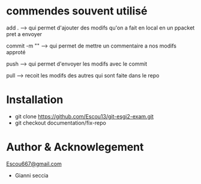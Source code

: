 # commendes souvent utilisé

add . --> qui permet d'ajouter des modifs qu'on a fait en local en un ppacket pret a envoyer

commit -m "" --> qui permet de mettre un commentaire a nos modifs approté

push --> qui permet d'envoyer les modifs avec le commit 

pull --> recoit les modifs des autres qui sont faite dans le repo 


# Installation 

 - git clone https://github.com/Escou13/git-esgi2-exam.git
 - git checkout documentation/fix-repo


# Author & Acknowlegement 

Escou667@gmail.com
 - Gianni seccia
